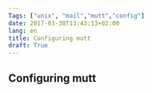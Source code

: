 ```yaml
---
Tags: ["unix", "mail","mutt","config"]
date: 2017-03-30T13:43:13+02:00
lang: en
title: Configuring mutt
draft: True
---
```


## Configuring mutt
